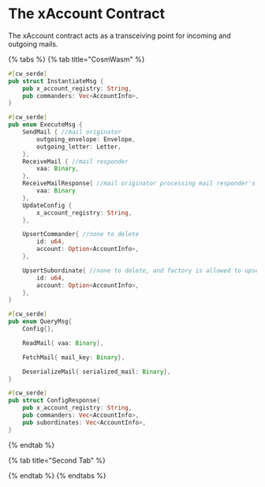 # The xAccount Contract

The xAccount contract acts as a transceiving point for incoming and outgoing mails.

{% tabs %}
{% tab title="CosmWasm" %}
```rust
#[cw_serde]
pub struct InstantiateMsg {
    pub x_account_registry: String,
    pub commanders: Vec<AccountInfo>,
}

#[cw_serde]
pub enum ExecuteMsg {
    SendMail { //mail originator
        outgoing_envelope: Envelope,
        outgoing_letter: Letter,
    },
    ReceiveMail { //mail responder
        vaa: Binary,
    },
    ReceiveMailResponse{ //mail originator processing mail responder's mail
        vaa: Binary
    },
    UpdateConfig {
        x_account_registry: String,
    },

    UpsertCommander{ //none to delete
        id: u64,
        account: Option<AccountInfo>,
    },

    UpsertSubordinate{ //none to delete, and factory is allowed to upsert non-none accounts
        id: u64,
        account: Option<AccountInfo>,
    },
}

#[cw_serde]
pub enum QueryMsg{
    Config{},

    ReadMail{ vaa: Binary},

    FetchMail{ mail_key: Binary},

    DeserializeMail{ serialized_mail: Binary},
}

#[cw_serde]
pub struct ConfigResponse{
    pub x_account_registry: String,
    pub commanders: Vec<AccountInfo>,
    pub subordinates: Vec<AccountInfo>,
}
```
{% endtab %}

{% tab title="Second Tab" %}

{% endtab %}
{% endtabs %}
